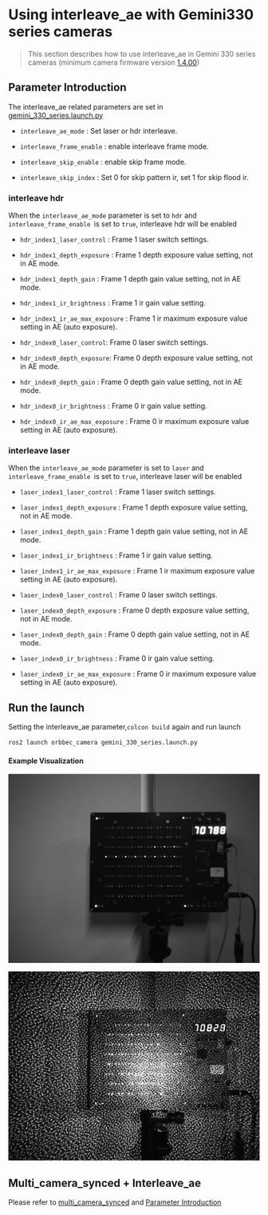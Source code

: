 # Using interleave_ae with Gemini330 series cameras

> This section describes how to use interleave_ae in Gemini 330 series cameras (minimum camera firmware version [1.4.00](https://www.orbbec.com/docs/g330-firmware-release/))

## Parameter Introduction

The interleave_ae related parameters are set in [gemini_330_series.launch.py](../../launch/gemini_330_series.launch.py)

* `interleave_ae_mode` : Set laser or hdr interleave.

* `interleave_frame_enable` : enable interleave frame mode.

* `interleave_skip_enable` : enable skip frame mode.

* `interleave_skip_index` : Set 0 for skip pattern ir, set 1 for skip flood ir.

### interleave hdr

When the `interleave_ae_mode` parameter is set to `hdr` and `interleave_frame_enable `is set to `true`, interleave hdr will be enabled

* `hdr_index1_laser_control` : Frame 1 laser switch settings.

* `hdr_index1_depth_exposure` : Frame 1 depth exposure value setting, not in AE mode.

* `hdr_index1_depth_gain` : Frame 1 depth gain value setting, not in AE mode.

* `hdr_index1_ir_brightness` : Frame 1 ir gain value setting.

* `hdr_index1_ir_ae_max_exposure` : Frame 1 ir maximum exposure value setting in AE (auto exposure).

* `hdr_index0_laser_control`: Frame 0 laser switch settings.

* `hdr_index0_depth_exposure`: Frame 0 depth exposure value setting, not in AE mode.

* `hdr_index0_depth_gain` : Frame 0 depth gain value setting, not in AE mode.

* `hdr_index0_ir_brightness` : Frame 0 ir gain value setting.

* `hdr_index0_ir_ae_max_exposure` : Frame 0 ir maximum exposure value setting in AE (auto exposure).

### interleave laser

When the `interleave_ae_mode` parameter is set to `laser` and `interleave_frame_enable `is set to `true`, interleave laser will be enabled

* `laser_index1_laser_control` : Frame 1 laser switch settings.

* `laser_index1_depth_exposure` : Frame 1 depth exposure value setting, not in AE mode.

* `laser_index1_depth_gain` : Frame 1 depth gain value setting, not in AE mode.

* `laser_index1_ir_brightness` : Frame 1 ir gain value setting.

* `laser_index1_ir_ae_max_exposure` : Frame 1 ir maximum exposure value setting in AE (auto exposure).

* `laser_index0_laser_control` : Frame 0 laser switch settings.

* `laser_index0_depth_exposure` : Frame 0 depth exposure value setting, not in AE mode.

* `laser_index0_depth_gain` : Frame 0 depth gain value setting, not in AE mode.

* `laser_index0_ir_brightness` : Frame 0 ir gain value setting.

* `laser_index0_ir_ae_max_exposure` : Frame 0 ir maximum exposure value setting in AE (auto exposure).

## Run the launch

Setting the interleave_ae parameter,`colcon build` again and run launch

```bash
ros2 launch orbbec_camera gemini_330_series.launch.py
```

#### Example Visualization

![Depth Point Cloud Visualization](image/interleave_ae0.jpeg)

![Depth Point Cloud Visualization](image/interleave_ae1.jpeg)

## Multi_camera_synced + Interleave_ae

Please refer to [multi_camera_synced](../multi_camera_synced/README.MD) and [Parameter Introduction](#parameter-introduction)
